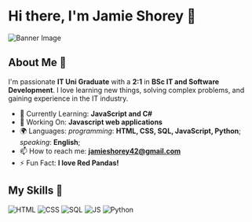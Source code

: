 # Hi there, I'm Jamie Shorey 👋

![Banner Image](placeholder)

## About Me 🚀

I'm passionate **IT Uni Graduate** with a **2:1** in **BSc IT and Software Development**. I love learning new things, solving complex problems, and gaining experience in the IT industry.

- 🌱 Currently Learning: **JavaScript and C#**
- 🔭 Working On: **Javascript web applications**
- 🌍 Languages: *programming*: **HTML, CSS, SQL, JavaScript, Python**; *speaking*: **English**;
- 📫 How to reach me: **jamieshorey42@gmail.com**
- ⚡ Fun Fact: **I love Red Pandas!**

## My Skills 🧠

![HTML](https://img.shields.io/badge/-HTML-E34F26?style=flat-square&logo=html5&logoColor=white)
![CSS](https://img.shields.io/badge/-CSS-1572B6?style=flat-square&logo=css3&logoColor=white)
![SQL](https://img.shields.io/badge/-SQL-00758f?style=flat-square&logo=sql&logoColor=white)
![JS](https://img.shields.io/badge/-JS-F0DB4F?style=flat-square&logo=js&logoColor=black)
![Python](https://img.shields.io/badge/-Python-4584B6?style=flat-square&logo=js&logoColor=white)

<!--
**bodinbuster/bodinbuster** is a ✨ _special_ ✨ repository because its `README.md` (this file) appears on your GitHub profile.

Here are some ideas to get you started:

- 🔭 I’m currently working on ...
- 🌱 I’m currently learning ...
- 👯 I’m looking to collaborate on ...
- 🤔 I’m looking for help with ...
- 💬 Ask me about ...
- 📫 How to reach me: ...
- 😄 Pronouns: ...
- ⚡ Fun fact: ...
-->
